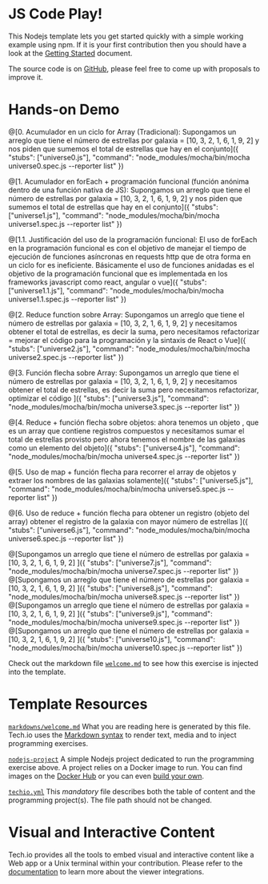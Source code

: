# JS Code Play!

This Nodejs template lets you get started quickly with a simple working example using npm. If it is your first contribution then you should have a look at the [Getting Started](https://tech.io/doc/getting-started-create-playground) document.


The source code is on [GitHub](https://github.com/TechDotIO/nodejs-template), please feel free to come up with proposals to improve it.

# Hands-on Demo

@[0. Acumulador en un ciclo for Array (Tradicional): Supongamos un arreglo que tiene el número de estrellas por galaxia = [10, 3, 2, 1, 6, 1, 9, 2] y nos piden que sumemos el total de estrellas que hay en el conjunto]({ "stubs": ["universe0.js"], "command": "node_modules/mocha/bin/mocha universe0.spec.js --reporter list" })

@[1. Acumulador en forEach + programación funcional (función anónima dentro de una función nativa de JS): Supongamos un arreglo que tiene el número de estrellas por galaxia = [10, 3, 2, 1, 6, 1, 9, 2] y nos piden que sumemos el total de estrellas que hay en el conjunto]({ "stubs": ["universe1.js"], "command": "node_modules/mocha/bin/mocha universe1.spec.js --reporter list" })

@[1.1. Justificación del uso de la programación funcional: El uso de forEach en la programación funcional es con el objetivo de manejar el tiempo de ejecución de funciones asíncronas en requests http que de otra forma en un ciclo for es ineficiente. Básicamente el uso de funciones anidadas es el objetivo de la programación funcional que es implementada en los frameworks javascript como react, angular o vue]({ "stubs": ["universe1.1.js"], "command": "node_modules/mocha/bin/mocha universe1.1.spec.js --reporter list" })

@[2. Reduce function sobre Array: Supongamos un arreglo que tiene el número de estrellas por galaxia = [10, 3, 2, 1, 6, 1, 9, 2] y necesitamos obtener el total de estrellas, es decir la suma, pero necesitamos refactorizar = mejorar el código para la programación y la sintaxis de React o Vue]({ "stubs": ["universe2.js"], "command": "node_modules/mocha/bin/mocha universe2.spec.js --reporter list" })

@[3. Función flecha sobre Array: Supongamos un arreglo que tiene el número de estrellas por galaxia = [10, 3, 2, 1, 6, 1, 9, 2] y necesitamos obtener el total de estrellas, es decir la suma pero necesitamos refactorizar, optimizar el código ]({ "stubs": ["universe3.js"], "command": "node_modules/mocha/bin/mocha universe3.spec.js --reporter list" })

@[4. Reduce + función flecha sobre objetos: ahora tenemos un objeto , que es un array que contiene registros compuestos y necesitamos sumar el total de estrellas provisto pero ahora tenemos el nombre de las galaxias como un elemento del objeto]({ "stubs": ["universe4.js"], "command": "node_modules/mocha/bin/mocha universe4.spec.js --reporter list" })

@[5. Uso de map + función flecha para recorrer el array de objetos y extraer los nombres de las galaxias solamente]({ "stubs": ["universe5.js"], "command": "node_modules/mocha/bin/mocha universe5.spec.js --reporter list" })

@[6. Uso de reduce + función flecha para obtener un registro (objeto del array) obtener el registro de la galaxia con mayor número de estrellas ]({ "stubs": ["universe6.js"], "command": "node_modules/mocha/bin/mocha universe6.spec.js --reporter list" })

@[Supongamos un arreglo que tiene el número de estrellas por galaxia = [10, 3, 2, 1, 6, 1, 9, 2] ]({ "stubs": ["universe7.js"], "command": "node_modules/mocha/bin/mocha universe7.spec.js --reporter list" })
@[Supongamos un arreglo que tiene el número de estrellas por galaxia = [10, 3, 2, 1, 6, 1, 9, 2] ]({ "stubs": ["universe8.js"], "command": "node_modules/mocha/bin/mocha universe8.spec.js --reporter list" })
@[Supongamos un arreglo que tiene el número de estrellas por galaxia = [10, 3, 2, 1, 6, 1, 9, 2] ]({ "stubs": ["universe9.js"], "command": "node_modules/mocha/bin/mocha universe9.spec.js --reporter list" })
@[Supongamos un arreglo que tiene el número de estrellas por galaxia = [10, 3, 2, 1, 6, 1, 9, 2] ]({ "stubs": ["universe10.js"], "command": "node_modules/mocha/bin/mocha universe10.spec.js --reporter list" })

Check out the markdown file [`welcome.md`](https://github.com/TechDotIO/nodejs-template/blob/master/markdowns/welcome.md) to see how this exercise is injected into the template.

# Template Resources

[`markdowns/welcome.md`](https://github.com/TechDotIO/nodejs-template/blob/master/markdowns/welcome.md)
What you are reading here is generated by this file. Tech.io uses the [Markdown syntax](https://tech.io/doc/reference-markdowns) to render text, media and to inject programming exercises.


[`nodejs-project`](https://github.com/TechDotIO/nodejs-template/tree/master/nodejs-project)
A simple Nodejs project dedicated to run the programming exercise above. A project relies on a Docker image to run. You can find images on the [Docker Hub](https://hub.docker.com/explore/) or you can even [build your own](https://tech.io/doc/reference-runner).


[`techio.yml`](https://github.com/TechDotIO/nodejs-template/blob/master/techio.yml)
This *mandatory* file describes both the table of content and the programming project(s). The file path should not be changed.


# Visual and Interactive Content

Tech.io provides all the tools to embed visual and interactive content like a Web app or a Unix terminal within your contribution. Please refer to the [documentation](https://tech.io/doc) to learn more about the viewer integrations.
